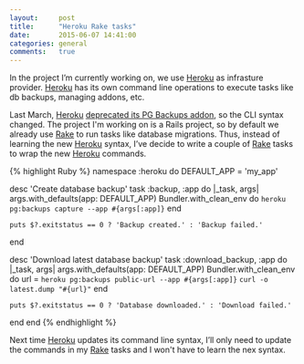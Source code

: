 ```yaml
---
layout:     post
title:      "Heroku Rake tasks"
date:       2015-06-07 14:41:00
categories: general
comments:   true
---
```

In the project I’m currently working on, we use [Heroku][heroku] as infrasture provider. [Heroku][heroku] has its own command line operations to execute tasks like db backups, managing addons, etc.

Last March, [Heroku][heroku] [deprecated its PG Backups addon][deprecated], so the CLI syntax changed. The project I'm working on is a Rails project, so by default we already use [Rake][rake] to run tasks like database migrations. Thus, instead of learning the new [Heroku][heroku] syntax, I’ve decide to write a couple of [Rake][rake] tasks to wrap the new [Heroku][heroku] commands.

{% highlight Ruby %}
namespace :heroku do
  DEFAULT_APP = 'my_app'

  desc 'Create database backup'
  task :backup, :app do |_task, args|
    args.with_defaults(app: DEFAULT_APP)
    Bundler.with_clean_env do
      `heroku pg:backups capture --app #{args[:app]}`
    end

    puts $?.exitstatus == 0 ? 'Backup created.' : 'Backup failed.'
  end

  desc 'Download latest database backup'
  task :download_backup, :app do |_task, args|
    args.with_defaults(app: DEFAULT_APP)
    Bundler.with_clean_env do
      url = `heroku pg:backups public-url --app #{args[:app]}`
      `curl -o latest.dump "#{url}"`
    end

    puts $?.exitstatus == 0 ? 'Database downloaded.' : 'Download failed.'
  end
end
{% endhighlight %}

Next time [Heroku][heroku] updates its command line syntax, I’ll only need to update the commands in my [Rake][rake] tasks and I won't have to learn the nex syntax.

[heroku]: http://www.heroku.com
[deprecated]: https://devcenter.heroku.com/changelog-items/623
[rake]: http://docs.seattlerb.org/rake/
